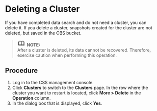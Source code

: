 # Deleting a Cluster<a name="css_01_0015"></a>

If you have completed data search and do not need a cluster, you can delete it. If you delete a cluster, snapshots created for the cluster are not deleted, but saved in the OBS bucket.

>![](public_sys-resources/icon-note.gif) **NOTE:**   
>After a cluster is deleted, its data cannot be recovered. Therefore, exercise caution when performing this operation.  

## Procedure<a name="section175418313575"></a>

1.  Log in to the CSS management console.
2.  Click  **Clusters**  to switch to the  **Clusters**  page. In the row where the cluster you want to restart is located, click  **More \> Delete**  in the  **Operation**  column.
3.  In the dialog box that is displayed, click  **Yes**.

